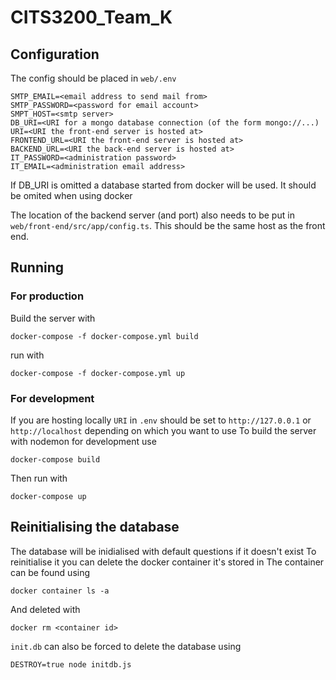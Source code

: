 # CITS3200\_Team\_K

## Configuration
The config should be placed in `web/.env`
```
SMTP_EMAIL=<email address to send mail from>
SMTP_PASSWORD=<password for email account>
SMPT_HOST=<smtp server>
DB_URI=<URI for a mongo database connection (of the form mongo://...)
URI=<URI the front-end server is hosted at>
FRONTEND_URL=<URI the front-end server is hosted at>
BACKEND_URL=<URI the back-end server is hosted at>
IT_PASSWORD=<administration password>
IT_EMAIL=<administration email address>
```
If DB\_URI is omitted a database started from docker will be used.
It should be omited when using docker

The location of the backend server (and port) also needs to be put in `web/front-end/src/app/config.ts`. This should be the same host as the front end.

## Running

### For production
Build the server with
```
docker-compose -f docker-compose.yml build
```
run with
```
docker-compose -f docker-compose.yml up
```

### For development
If you are hosting locally `URI` in `.env` should be set to `http://127.0.0.1` or `http://localhost` depending on which you want to use
To build the server with nodemon for development use
```
docker-compose build
```
Then run with
```
docker-compose up
```

## Reinitialising the database
The database will be inidialised with default questions if it doesn't exist
To reinitialise it you can delete the docker container it's stored in
The container can be found using
```
docker container ls -a
```
And deleted with
```
docker rm <container id>
```
`init.db` can also be forced to delete the database using
```
DESTROY=true node initdb.js
```
